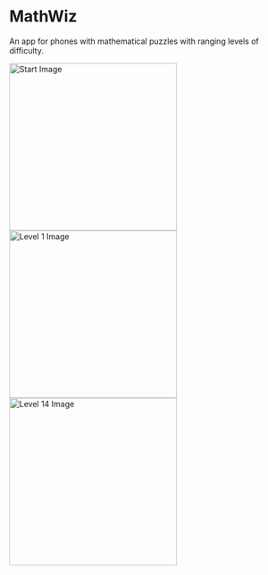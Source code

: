 # MathWiz
An app for phones with mathematical puzzles with ranging levels of difficulty. 

<img src="https://user-images.githubusercontent.com/44847825/101555937-48cdaa80-397f-11eb-9aca-2d1d1da32a85.PNG" alt="Start Image" width="300">

<img src="https://user-images.githubusercontent.com/44847825/101556008-761a5880-397f-11eb-99ad-c31612318e03.PNG" alt="Level 1 Image" width="300">

<img src="https://user-images.githubusercontent.com/44847825/101556244-0b1d5180-3980-11eb-9228-feea157fcb5c.PNG" alt="Level 14 Image" width="300">
